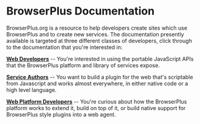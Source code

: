 # BrowserPlus Documentation

BrowserPlus.org is a resource to help developers create sites
which use BrowserPlus and to create new services.  The documentation
presently available is targeted at three different classes of
developers, click through to the documentation that you're interested
in:

**[Web Developers](/docs/web_dev/)** -- You're interested in
using the portable JavaScript APIs that the BrowserPlus platform and 
library of services expose. 

**[Service Authors](/docs/services/)** -- You want to build
a plugin for the web that's scriptable from Javascript and works almost 
everywhere, in either native code or a high level language.

**[Web Platform Developers](/docs/platform/)** -- You're
curious about how the BrowserPlus platform works to extend it, build
on top of it, or build native support for BrowserPlus style plugins
into a web agent.

